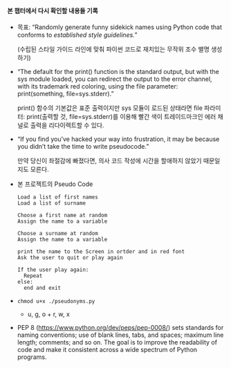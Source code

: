#### 본 챕터에서 다시 확인할 내용들 기록



- 목표: “Randomly generate funny sidekick names using Python code that conforms to
  *established style guidelines.*” 

  (수립된 스타일 가이드 라인에 맞춰 파이썬 코드로 재치있는 무작위 조수 별명 생성하기)



- “The default for the print() function is the standard output, but with 
  the sys module loaded, you can redirect the output to the error channel, with 
  its trademark red coloring, using the file parameter: print(something, file=sys.stderr).”

  print() 함수의 기본값은 표준 출력이지만 sys 모듈이 로드된 상태라면 file 파라미터: print(출력할 것, 
  file=sys.stderr)를 이용해 빨간 색이 트레이드마크인 에러 채널로 출력을 리다이렉트할 수 있다.



- “If you find you’ve hacked your way into frustration, it may be because you didn’t take the time to write pseudocode.”

  만약 당신이 좌절감에 빠졌다면, 의사 코드 작성에 시간을 할애하지 않았기 때문일지도 모른다.



- 본 프로젝트의 Pseudo Code

  ~~~pseudocode
  Load a list of first names
  Load a list of surname
  
  Choose a first name at random
  Assign the name to a variable
  
  Choose a surname at random
  Assign the name to a variable
  
  print the name to the Screen in ortder and in red font
  Ask the user to quit or play again
  
  If the user play again:
  	Repeat
  else:
  	end and exit
  ~~~



- `chmod u+x ./pseudonyms.py`
  - u, g, o + r, w, x



- PEP 8 (https://www.python.org/dev/peps/pep-0008/) sets standards for naming conventions; use of blank lines, tabs, and spaces; maximum line length; comments; and so on. The goal is to improve the readability of code and make it consistent across a wide spectrum of Python programs.
